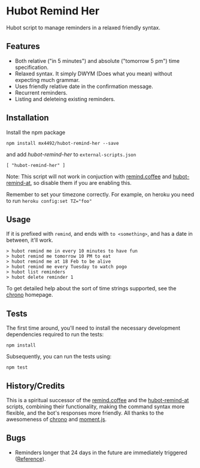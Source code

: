 # Hubot Remind Her

Hubot script to manage reminders in a relaxed friendly syntax.

## Features

* Both relative ("in 5 minutes") and absolute ("tomorrow 5
  pm") time specification.
* Relaxed syntax. It simply DWYM (Does what you mean) without
  expecting much grammar.
* Uses friendly relative date in the confirmation message.
* Recurrent reminders.
* Listing and deleteing existing reminders.

## Installation

Install the npm package

    npm install mx4492/hubot-remind-her --save

and add *hubot-remind-her* to `external-scripts.json`

    [ "hubot-remind-her" ]

Note: This script will not work in conjuction with [remind.coffee][] and
[hubot-remind-at][], so disable them if you are enabling this.

Remember to set your timezone correctly. For example, on heroku you need to run
`heroku config:set TZ="foo"`

## Usage

If it is prefixed with `remind`, and ends with `to <something>`, and
has a date in between, it'll work.

```
> hubot remind me in every 10 minutes to have fun
> hubot remind me tomorrow 10 PM to eat
> hubot remind me at 18 Feb to be alive
> hubot remind me every Tuesday to watch pogo
> hubot list reminders
> hubot delete reminder 1
```

To get detailed help about the sort of time strings supported, see the
[chrono][] homepage.

## Tests

The first time around, you'll need to install the necessary development
dependencies required to run the tests:

    npm install

Subsequently, you can run the tests using:

    npm test

## History/Credits

This is a spiritual successor of the [remind.coffee][] and the
[hubot-remind-at][] scripts, combining their functionality, making the
command syntax more flexible, and the bot's responses more friendly.
All thanks to the awesomeness of [chrono][] and [moment.js][].

## Bugs

* Reminders longer that 24 days in the future are immediately
  triggered ([Reference][long-settimeout]).

[Hubot]: https://hubot.github.com/
[remind.coffee]: https://github.com/github/hubot-scripts/blob/master/src/scripts/remind.coffee
[hubot-remind-at]: https://github.com/soh335/hubot-remind-at.git
[chrono]: http://wanasit.github.io/pages/chrono/
[long-settimeout]: http://stackoverflow.com/questions/12351521/can-settimeout-be-too-long
[moment.js]: http://momentjs.com/
